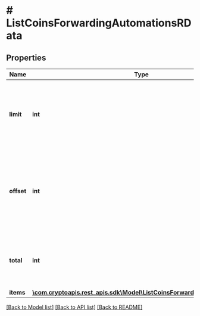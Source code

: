 # # ListCoinsForwardingAutomationsRData

## Properties

Name | Type | Description | Notes
------------ | ------------- | ------------- | -------------
**limit** | **int** | Defines how many items should be returned in the response per page basis. |
**offset** | **int** | The starting index of the response items, i.e. where the response should start listing the returned items. |
**total** | **int** | Defines the total number of items returned in the response. |
**items** | [**\com.cryptoapis.rest_apis.sdk\Model\ListCoinsForwardingAutomationsRI[]**](ListCoinsForwardingAutomationsRI.md) |  |

[[Back to Model list]](../../README.md#models) [[Back to API list]](../../README.md#endpoints) [[Back to README]](../../README.md)
